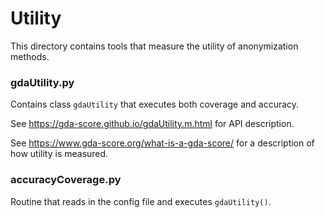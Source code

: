 # Utility

This directory contains tools that measure the utility of anonymization methods.

### gdaUtility.py

Contains class `gdaUtility` that executes both coverage and accuracy. 

See https://gda-score.github.io/gdaUtility.m.html for API description.

See https://www.gda-score.org/what-is-a-gda-score/ for a description of how utility is measured.

### accuracyCoverage.py

Routine that reads in the config file and executes `gdaUtility()`.
